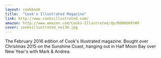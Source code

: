 ```yaml
---
layout: cookbook
title:  "Cook's Illustrated Magazine"
link: http://www.cooksillustrated.com/
amazon: http://www.amazon.com/Cooks-Illustrated/dp/B000069YW9
cover: cooksillustrated_no138.jpg 
---
```


The February 2016 edition of Cook's Illustrated magazine. Bought over Christmas 2015 on the Sunshine Coast, hanging out in Half Moon Bay over New Year's with Mark & Andrea.